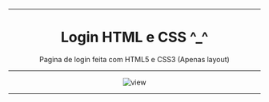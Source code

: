 <hr>
<center>
<h1>Login HTML e CSS ^_^</h1>
<p>Pagina de login feita com HTML5 e CSS3 (Apenas layout)<p>
<hr>


![view](https://github.com/nearshelby-yt/Layout-login-page/blob/main/view.png)
</center>
<hr>
